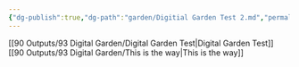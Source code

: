 ```yaml
---
{"dg-publish":true,"dg-path":"garden/Digitial Garden Test 2.md","permalink":"/garden/digitial-garden-test-2/"}
---
```


[[90 Outputs/93 Digital Garden/Digital Garden Test\|Digital Garden Test]]
[[90 Outputs/93 Digital Garden/This is the way\|This is the way]]